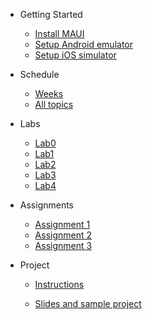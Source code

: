 * Getting Started
    - [Install MAUI](https://dotnet.microsoft.com/en-us/learn/maui/first-app-tutorial/install)
    - [Setup Android emulator](https://dotnet.microsoft.com/en-us/learn/maui/first-app-tutorial/device-setup)
    - [Setup iOS simulator](labs/Lab_Testing_iOS.md)
    
* Schedule
    - [Weeks](schedule)
    - [All topics](notes/notes_main)

* Labs
    - [Lab0](labs/lab0.md)
    - [Lab1](labs/lab1.md)
    - [Lab2](labs/lab2.md)
    - [Lab3](labs/Lab3.md)
    - [Lab4](labs/Lab4.md)
    
* Assignments
    - [Assignment 1](assignments/Assignment1.md)
    - [Assignment 2](assignments/Assignment2.md)
    - [Assignment 3](assignments/Assignment3.md)
    
* Project
    - [Instructions](https://docs.google.com/document/d/1mzlfJEHyhWedkW9OtjLSd3bU7YiWsuclyhHAvRRIaEs/edit?tab=t.0)
    
    - [Slides and sample project](https://docs.google.com/presentation/d/1HOXBHxM1Wf3iUwRaCZHZ4qoBHXxRaSVD_GhH8SgVU9E/edit?usp=sharing)
    
      
